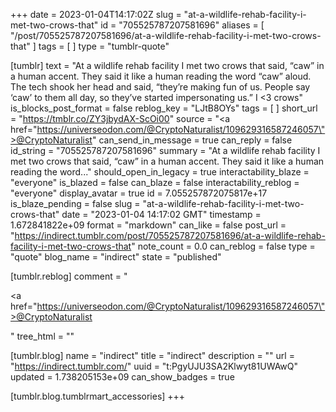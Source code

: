 +++
date = 2023-01-04T14:17:02Z
slug = "at-a-wildlife-rehab-facility-i-met-two-crows-that"
id = "705525787207581696"
aliases = [ "/post/705525787207581696/at-a-wildlife-rehab-facility-i-met-two-crows-that" ]
tags = [ ]
type = "tumblr-quote"

[tumblr]
text = "At a wildlife rehab facility I met two crows that said, &ldquo;caw&rdquo; in a human accent. They said it like a human reading the word &ldquo;caw&rdquo; aloud. The tech shook her head and said, &ldquo;they&rsquo;re making fun of us. People say &lsquo;caw&rsquo; to them all day, so they&rsquo;ve started impersonating us.&rdquo; I &lt;3 crows"
is_blocks_post_format = false
reblog_key = "LJtB8OYs"
tags = [ ]
short_url = "https://tmblr.co/ZY3jbydAX-ScOi00"
source = "<a href=\"https://universeodon.com/@CryptoNaturalist/109629316587246057\">@CryptoNaturalist</a>"
can_send_in_message = true
can_reply = false
id_string = "705525787207581696"
summary = "At a wildlife rehab facility I met two crows that said, “caw” in a human accent. They said it like a human reading the word..."
should_open_in_legacy = true
interactability_blaze = "everyone"
is_blazed = false
can_blaze = false
interactability_reblog = "everyone"
display_avatar = true
id = 7.055257872075817e+17
is_blaze_pending = false
slug = "at-a-wildlife-rehab-facility-i-met-two-crows-that"
date = "2023-01-04 14:17:02 GMT"
timestamp = 1.672841822e+09
format = "markdown"
can_like = false
post_url = "https://indirect.tumblr.com/post/705525787207581696/at-a-wildlife-rehab-facility-i-met-two-crows-that"
note_count = 0.0
can_reblog = false
type = "quote"
blog_name = "indirect"
state = "published"

[tumblr.reblog]
comment = "<p><a href=\"https://universeodon.com/@CryptoNaturalist/109629316587246057\">@CryptoNaturalist</a></p>"
tree_html = ""

[tumblr.blog]
name = "indirect"
title = "indirect"
description = ""
url = "https://indirect.tumblr.com/"
uuid = "t:PgyUJU3SA2Klwyt81UWAwQ"
updated = 1.738205153e+09
can_show_badges = true

[tumblr.blog.tumblrmart_accessories]
+++
